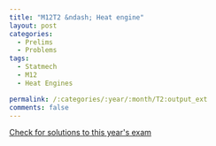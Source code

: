 ```yaml
---
title: "M12T2 &ndash; Heat engine"
layout: post
categories:
  - Prelims
  - Problems
tags:
  - Statmech
  - M12
  - Heat Engines

permalink: /:categories/:year/:month/T2:output_ext
comments: false
---
```

<object data="2012M2T.pdf" type="application/pdf" width="100%" height="500"></object>
<div class="message"><a href='https://princetonprelim.com/prelim/28/'>Check for solutions to this year's exam</a></div>